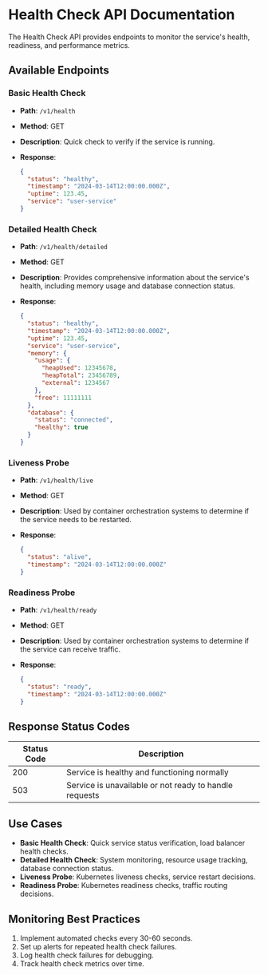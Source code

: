 # Health Check API Documentation

The Health Check API provides endpoints to monitor the service's health, readiness, and performance metrics.

## Available Endpoints

### Basic Health Check

- **Path**: `/v1/health`
- **Method**: GET
- **Description**: Quick check to verify if the service is running.
- **Response**:

  ```json
  {
    "status": "healthy",
    "timestamp": "2024-03-14T12:00:00.000Z",
    "uptime": 123.45,
    "service": "user-service"
  }
  ```

### Detailed Health Check

- **Path**: `/v1/health/detailed`
- **Method**: GET
- **Description**: Provides comprehensive information about the service's health, including memory usage and database connection status.
- **Response**:

  ```json
  {
    "status": "healthy",
    "timestamp": "2024-03-14T12:00:00.000Z",
    "uptime": 123.45,
    "service": "user-service",
    "memory": {
      "usage": {
        "heapUsed": 12345678,
        "heapTotal": 23456789,
        "external": 1234567
      },
      "free": 11111111
    },
    "database": {
      "status": "connected",
      "healthy": true
    }
  }
  ```

### Liveness Probe

- **Path**: `/v1/health/live`
- **Method**: GET
- **Description**: Used by container orchestration systems to determine if the service needs to be restarted.
- **Response**:

  ```json
  {
    "status": "alive",
    "timestamp": "2024-03-14T12:00:00.000Z"
  }
  ```

### Readiness Probe

- **Path**: `/v1/health/ready`
- **Method**: GET
- **Description**: Used by container orchestration systems to determine if the service can receive traffic.
- **Response**:

  ```json
  {
    "status": "ready",
    "timestamp": "2024-03-14T12:00:00.000Z"
  }
  ```

## Response Status Codes

| Status Code | Description |
|-------------|-------------|
| 200 | Service is healthy and functioning normally |
| 503 | Service is unavailable or not ready to handle requests |

## Use Cases

- **Basic Health Check**: Quick service status verification, load balancer health checks.
- **Detailed Health Check**: System monitoring, resource usage tracking, database connection status.
- **Liveness Probe**: Kubernetes liveness checks, service restart decisions.
- **Readiness Probe**: Kubernetes readiness checks, traffic routing decisions.

## Monitoring Best Practices

1. Implement automated checks every 30-60 seconds.
2. Set up alerts for repeated health check failures.
3. Log health check failures for debugging.
4. Track health check metrics over time.
